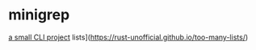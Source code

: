# minigrep

[a small CLI project](https://doc.rust-lang.org/book/ch12-00-an-io-project.html) lists](https://rust-unofficial.github.io/too-many-lists/)